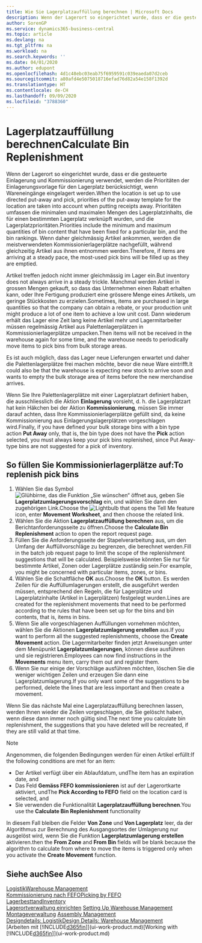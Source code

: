```yaml
---
title: Wie Sie Lagerplatzauffüllung berechnen | Microsoft Docs
description: Wenn der Lagerort so eingerichtet wurde, dass er die gesteuerte Einlagerung und Kommissionierung verwendet, werden die Prioritäten der Einlagerungsvorlage für den Lagerplatz berücksichtigt, wenn Wareneingänge eingelagert werden.
author: SorenGP
ms.service: dynamics365-business-central
ms.topic: article
ms.devlang: na
ms.tgt_pltfrm: na
ms.workload: na
ms.search.keywords: ''
ms.date: 04/01/2020
ms.author: edupont
ms.openlocfilehash: 4d1c48ebc03eab75f6959591c039eaeda07d2ceb
ms.sourcegitcommit: a80afd4e5075018716efad76d82a54e158f1392d
ms.translationtype: HT
ms.contentlocale: de-CH
ms.lasthandoff: 09/09/2020
ms.locfileid: "3788360"
---
```

# <a name="calculate-bin-replenishment"></a><span data-ttu-id="704d7-103">Lagerplatzauffüllung berechnen</span><span class="sxs-lookup"><span data-stu-id="704d7-103">Calculate Bin Replenishment</span></span>
<span data-ttu-id="704d7-104">Wenn der Lagerort so eingerichtet wurde, dass er die gesteuerte Einlagerung und Kommissionierung verwendet, werden die Prioritäten der Einlagerungsvorlage für den Lagerplatz berücksichtigt, wenn Wareneingänge eingelagert werden.</span><span class="sxs-lookup"><span data-stu-id="704d7-104">When the location is set up to use directed put-away and pick, priorities of the put-away template for the location are taken into account when putting receipts away.</span></span> <span data-ttu-id="704d7-105">Prioritäten umfassen die minimalen und maximalen Mengen des Lagerplatzinhalts, die für einen bestimmten Lagerplatz verknüpft wurden, und die Lagerplatzprioritäten.</span><span class="sxs-lookup"><span data-stu-id="704d7-105">Priorities include the minimum and maximum quantities of bin content that have been fixed for a particular bin, and the bin rankings.</span></span> <span data-ttu-id="704d7-106">Wenn daher gleichmässig Artikel ankommen, werden die meistverwendeten Kommissionierlagerplätze nachgefüllt, während gleichzeitig Artikel aus ihnen entnommen werden.</span><span class="sxs-lookup"><span data-stu-id="704d7-106">Therefore, if items are arriving at a steady pace, the most-used pick bins will be filled up as they are emptied.</span></span>  

<span data-ttu-id="704d7-107">Artikel treffen jedoch nicht immer gleichmässig im Lager ein.</span><span class="sxs-lookup"><span data-stu-id="704d7-107">But inventory does not always arrive in a steady trickle.</span></span> <span data-ttu-id="704d7-108">Manchmal werden Artikel in grossen Mengen gekauft, so dass das Unternehmen einen Rabatt erhalten kann, oder Ihre Fertigung produziert eine grössere Menge eines Artikels, um geringe Stückkosten zu erzielen.</span><span class="sxs-lookup"><span data-stu-id="704d7-108">Sometimes, items are purchased in large quantities so that the company can obtain a rebate, or your production unit might produce a lot of one item to achieve a low unit cost.</span></span> <span data-ttu-id="704d7-109">Dann wiederum erhält das Lager eine Zeit lang keine Artikel mehr und Lagermitarbeiter müssen regelmässig Artikel aus Palettenlagerplätzen in Kommissionierlagerplätze umpacken.</span><span class="sxs-lookup"><span data-stu-id="704d7-109">Then items will not be received in the warehouse again for some time, and the warehouse needs to periodically move items to pick bins from bulk storage areas.</span></span>  

<span data-ttu-id="704d7-110">Es ist auch möglich, dass das Lager neue Lieferungen erwartet und daher die Palettenlagerplätze frei machen möchte, bevor die neue Ware eintrifft.</span><span class="sxs-lookup"><span data-stu-id="704d7-110">It could also be that the warehouse is expecting new stock to arrive soon and wants to empty the bulk storage area of items before the new merchandise arrives.</span></span>  

<span data-ttu-id="704d7-111">Wenn Sie Ihre Palettenlagerplätze mit einer Lagerplatzart definiert haben, die ausschliesslich die Aktion **Einlagerung** vorsieht, d. h. die Lagerplatzart hat kein Häkchen bei der Aktion **Kommissionierung**, müssen Sie immer darauf achten, dass Ihre Kommissionierlagerplätze gefüllt sind, da keine Kommissionierung aus Einlagerungslagerplätzen vorgeschlagen wird.</span><span class="sxs-lookup"><span data-stu-id="704d7-111">Finally, if you have defined your bulk storage bins with a bin type action **Put Away** only, that is, the bin type does not have the **Pick** action selected, you must always keep your pick bins replenished, since Put Away-type bins are not suggested for a pick of inventory.</span></span>  

## <a name="to-replenish-pick-bins"></a><span data-ttu-id="704d7-112">So füllen Sie Kommissionierlagerplätze auf:</span><span class="sxs-lookup"><span data-stu-id="704d7-112">To replenish pick bins</span></span>  
1.  <span data-ttu-id="704d7-113">Wählen Sie das Symbol ![Glühbirne, das die Funktion „Sie wünschen“ öffnet](media/ui-search/search_small.png "Tell Me-Funktion") aus, geben Sie **Lagerplatzumlagerungsvorschlag** ein, und wählen Sie dann den zugehörigen Link.</span><span class="sxs-lookup"><span data-stu-id="704d7-113">Choose the ![Lightbulb that opens the Tell Me feature](media/ui-search/search_small.png "Tell me what you want to do") icon, enter **Movement Worksheet**, and then choose the related link.</span></span>  
2.  <span data-ttu-id="704d7-114">Wählen Sie die Aktion **Lagerplatzauffüllung berechnen** aus, um die Berichtanforderungsseite zu öffnen.</span><span class="sxs-lookup"><span data-stu-id="704d7-114">Choose the **Calculate Bin Replenishment** action to open the report request page.</span></span>  
3.  <span data-ttu-id="704d7-115">Füllen Sie die Anforderungsseite der Stapelverarbeitung aus, um den Umfang der Auffüllvorschläge zu begrenzen, die berechnet werden.</span><span class="sxs-lookup"><span data-stu-id="704d7-115">Fill in the batch job request page to limit the scope of the replenishment suggestions that will be calculated.</span></span> <span data-ttu-id="704d7-116">Beispielsweise könnten Sie nur für bestimmte Artikel, Zonen oder Lagerplätze zuständig sein.</span><span class="sxs-lookup"><span data-stu-id="704d7-116">For example, you might be concerned with particular items, zones, or bins.</span></span>  
4.  <span data-ttu-id="704d7-117">Wählen Sie die Schaltfläche **OK** aus.</span><span class="sxs-lookup"><span data-stu-id="704d7-117">Choose the **OK** button.</span></span> <span data-ttu-id="704d7-118">Es werden Zeilen für die Auffüllumlagerungen erstellt, die ausgeführt werden müssen, entsprechend den Regeln, die für Lagerplätze und Lagerplatzinhalte (Artikel in Lagerplätzen) festgelegt wurden.</span><span class="sxs-lookup"><span data-stu-id="704d7-118">Lines are created for the replenishment movements that need to be performed according to the rules that have been set up for the bins and bin contents, that is, items in bins.</span></span>  
5.  <span data-ttu-id="704d7-119">Wenn Sie alle vorgeschlagenen Auffüllungen vornehmen möchten, wählen Sie die Aktionen **Lagerplatzumlagerung erstellen** aus.</span><span class="sxs-lookup"><span data-stu-id="704d7-119">If you want to perform all the suggested replenishments, choose the **Create Movement** action.</span></span> <span data-ttu-id="704d7-120">Die Lagermitarbeiter finden jetzt Anweisungen unter dem Menüpunkt **Lagerplatzumlagerungen**, können diese ausführen und sie registrieren.</span><span class="sxs-lookup"><span data-stu-id="704d7-120">Employees can now find instructions in the **Movements** menu item, carry them out and register them.</span></span>  
6.  <span data-ttu-id="704d7-121">Wenn Sie nur einige der Vorschläge ausführen möchten, löschen Sie die weniger wichtigen Zeilen und erzeugen Sie dann eine Lagerplatzumlagerung.</span><span class="sxs-lookup"><span data-stu-id="704d7-121">If you only want some of the suggestions to be performed, delete the lines that are less important and then create a movement.</span></span>  

<span data-ttu-id="704d7-122">Wenn Sie das nächste Mal eine Lagerplatzauffüllung berechnen lassen, werden Ihnen wieder die Zeilen vorgeschlagen, die Sie gelöscht haben, wenn diese dann immer noch gültig sind.</span><span class="sxs-lookup"><span data-stu-id="704d7-122">The next time you calculate bin replenishment, the suggestions that you have deleted will be recreated, if they are still valid at that time.</span></span>  

> [!NOTE]  
>  <span data-ttu-id="704d7-123">Angenommen, die folgenden Bedingungen werden für einen Artikel erfüllt:</span><span class="sxs-lookup"><span data-stu-id="704d7-123">If the following conditions are met for an item:</span></span>  
>   
>  -   <span data-ttu-id="704d7-124">Der Artikel verfügt über ein Ablaufdatum, und</span><span class="sxs-lookup"><span data-stu-id="704d7-124">The item has an expiration date, and</span></span>  
> -   <span data-ttu-id="704d7-125">Das Feld **Gemäss FEFO kommissionieren** ist auf der Lagerortkarte aktiviert, und</span><span class="sxs-lookup"><span data-stu-id="704d7-125">The **Pick According to FEFO** field on the location card is selected, and</span></span>  
> -   <span data-ttu-id="704d7-126">Sie verwenden die Funktionalität **Lagerplatzauffüllung berechnen**.</span><span class="sxs-lookup"><span data-stu-id="704d7-126">You use the **Calculate Bin Replenishment** functionality</span></span>  
>   
>  <span data-ttu-id="704d7-127">In diesem Fall bleiben die Felder **Von Zone** und **Von Lagerplatz** leer, da der Algorithmus zur Berechnung des Ausgangsortes der Umlagerung nur ausgelöst wird, wenn Sie die Funktion **Lagerplatzumlagerung erstellen** aktivieren.</span><span class="sxs-lookup"><span data-stu-id="704d7-127">then the **From Zone** and **From Bin** fields will be blank because the algorithm to calculate from where to move the items is triggered only when you activate the **Create Movement** function.</span></span>  

## <a name="see-also"></a><span data-ttu-id="704d7-128">Siehe auch</span><span class="sxs-lookup"><span data-stu-id="704d7-128">See Also</span></span>  
[<span data-ttu-id="704d7-129">Logistik</span><span class="sxs-lookup"><span data-stu-id="704d7-129">Warehouse Management</span></span>](warehouse-manage-warehouse.md)  
[<span data-ttu-id="704d7-130">Kommissionierung nach FEFO</span><span class="sxs-lookup"><span data-stu-id="704d7-130">Picking by FEFO</span></span>](warehouse-picking-by-fefo.md)  
[<span data-ttu-id="704d7-131">Lagerbesttand</span><span class="sxs-lookup"><span data-stu-id="704d7-131">Inventory</span></span>](inventory-manage-inventory.md)  
<span data-ttu-id="704d7-132">[Lagerortverwaltung einrichten](warehouse-setup-warehouse.md)   </span><span class="sxs-lookup"><span data-stu-id="704d7-132">[Setting Up Warehouse Management](warehouse-setup-warehouse.md)   </span></span>  
<span data-ttu-id="704d7-133">[Montageverwaltung](assembly-assemble-items.md)  </span><span class="sxs-lookup"><span data-stu-id="704d7-133">[Assembly Management](assembly-assemble-items.md)  </span></span>  
[<span data-ttu-id="704d7-134">Designdetails: Logistik</span><span class="sxs-lookup"><span data-stu-id="704d7-134">Design Details: Warehouse Management</span></span>](design-details-warehouse-management.md)  
<span data-ttu-id="704d7-135">[Arbeiten mit [!INCLUDE[d365fin](includes/d365fin_md.md)]](ui-work-product.md)</span><span class="sxs-lookup"><span data-stu-id="704d7-135">[Working with [!INCLUDE[d365fin](includes/d365fin_md.md)]](ui-work-product.md)</span></span>
